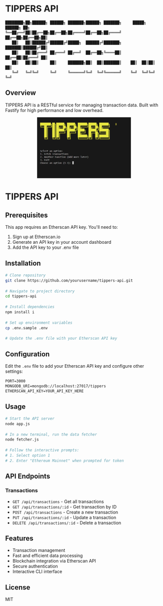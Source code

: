 # TIPPERS API

```
████████╗██╗██████╗ ██████╗ ███████╗██████╗ ███████╗     █████╗ ██████╗ ██╗
╚══██╔══╝██║██╔══██╗██╔══██╗██╔════╝██╔══██╗██╔════╝    ██╔══██╗██╔══██╗██║
   ██║   ██║██████╔╝██████╔╝█████╗  ██████╔╝███████╗    ███████║██████╔╝██║
   ██║   ██║██╔═══╝ ██╔═══╝ ██╔══╝  ██╔══██╗╚════██║    ██╔══██║██╔═══╝ ██║
   ██║   ██║██║     ██║     ███████╗██║  ██║███████║    ██║  ██║██║     ██║
   ╚═╝   ╚═╝╚═╝     ╚═╝     ╚══════╝╚═╝  ╚═╝╚══════╝    ╚═╝  ╚═╝╚═╝     ╚═╝
```

## Overview

TIPPERS API is a RESTful service for managing transaction data. Built with Fastify for high performance and low overhead.

<p align="center">
  <img src="images/logo.png" alt="TIPPERS API Logo" width="300">
</p>

# TIPPERS API

## Prerequisites

This app requires an Etherscan API key. You'll need to:

1. Sign up at Etherscan.io
2. Generate an API key in your account dashboard
3. Add the API key to your .env file

## Installation

```bash
# Clone repository
git clone https://github.com/yourusername/tippers-api.git

# Navigate to project directory
cd tippers-api

# Install dependencies
npm install i

# Set up environment variables
cp .env.sample .env

# Update the .env file with your Etherscan API key
```

## Configuration

Edit the `.env` file to add your Etherscan API key and configure other settings:

```
PORT=3000
MONGODB_URI=mongodb://localhost:27017/tippers
ETHERSCAN_API_KEY=YOUR_API_KEY_HERE
```

## Usage

```bash
# Start the API server
node app.js

# In a new terminal, run the data fetcher
node fetcher.js

# Follow the interactive prompts:
# 1. Select option 1
# 2. Enter "Ethereum Mainnet" when prompted for token
```

## API Endpoints

### Transactions

- `GET /api/transactions` - Get all transactions
- `GET /api/transactions/:id` - Get transaction by ID
- `POST /api/transactions` - Create a new transaction
- `PUT /api/transactions/:id` - Update a transaction
- `DELETE /api/transactions/:id` - Delete a transaction

## Features

- Transaction management
- Fast and efficient data processing
- Blockchain integration via Etherscan API
- Secure authentication
- Interactive CLI interface

## License

MIT
